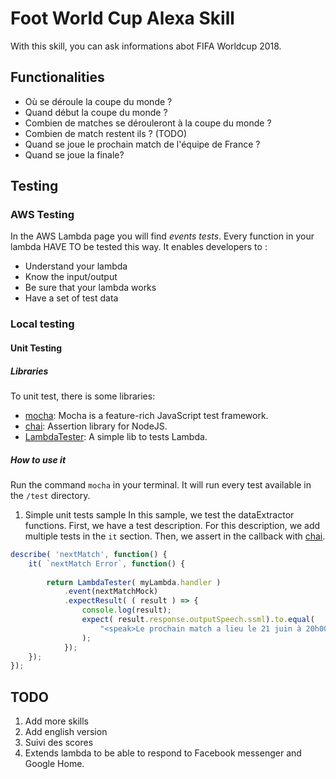 # Foot World Cup Alexa Skill

With this skill, you can ask informations abot FIFA Worldcup 2018.

## Functionalities
* Où se déroule la coupe du monde ? 
* Quand début la coupe du monde ?
* Combien de matches se dérouleront à la coupe du monde ? 
* Combien de match restent ils ? (TODO)
* Quand se joue le prochain match de l'équipe de France ? 
* Quand se joue la finale?

## Testing
### AWS Testing
In the AWS Lambda page you will find *events tests*. Every function in your lambda HAVE TO be tested this way. It enables developers to :
* Understand your lambda
* Know the input/output
* Be sure that your lambda works 
* Have a set of test data

### Local testing
#### Unit Testing
##### Libraries
To unit test, there is some libraries:
* [mocha](https://mochajs.org/): Mocha is a feature-rich JavaScript test framework.
* [chai](http://www.chaijs.com/): Assertion library for NodeJS.
* [LambdaTester](https://github.com/vandium-io/lambda-tester): A simple lib to tests Lambda. 


##### How to use it
Run the command `mocha` in your terminal. It will run every test available in the `/test` directory.

1. Simple unit tests sample
In this sample, we test the dataExtractor functions. 
First, we have a test description. For this description, we add multiple tests in the `it` section. Then, we assert in the callback with [chai](http://www.chaijs.com/).
```javascript
describe( 'nextMatch', function() {
    it( `nextMatch Error`, function() {    
      
        return LambdaTester( myLambda.handler )
            .event(nextMatchMock)
            .expectResult( ( result ) => {
                console.log(result);
                expect( result.response.outputSpeech.ssml).to.equal(
                    "<speak>Le prochain match a lieu le 21 juin à 20h00 heure locale (17H à Paris). Il s'agit de France contre Pérou</speak>"
                );
            });
    });
});
```



## TODO
1. Add more skills
2. Add english version
3. Suivi des scores
3. Extends lambda to be able to respond to Facebook messenger and Google Home.


